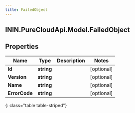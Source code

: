 ```yaml
---
title: FailedObject
---
```

## ININ.PureCloudApi.Model.FailedObject

## Properties

|Name | Type | Description | Notes|
|------------ | ------------- | ------------- | -------------|
| **Id** | **string** |  | [optional] |
| **Version** | **string** |  | [optional] |
| **Name** | **string** |  | [optional] |
| **ErrorCode** | **string** |  | [optional] |
{: class="table table-striped"}



